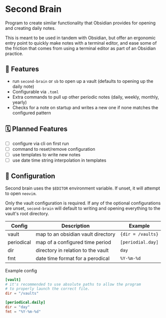 # Second Brain

Program to create similar functionality that Obsidian provides for opening and creating daily notes.

This is meant to be used in tandem with Obsidian, but offer an ergonomic entry point to quickly make notes with a terminal editor, and ease some of the friction that comes from using a terminal editor as part of an Obsidian practice.

## 🧠 Features

- run `second-brain` or `sb` to open up a vault (defaults to opening up the daily note)
- Configurable via `.toml`
- Extra commands to pull up other periodic notes (daily, weekly, monthly, yearly)
- Checks for a note on startup and writes a new one if none matches the configured pattern

## 🗓️ Planned Features

- [ ] configure via cli on first run
- [ ] command to reset/remove configuration
- [ ] use templates to write new notes
- [ ] use date time string interpolation in templates

## 📝 Configuration

Second brain uses the `$EDITOR` environment variable. If unset, it will attempt to open `neovim`.

Only the vault configuration is required. If any of the optional configurations are unset, `second-brain` will default to writing and opening everything to the vault's root directory.

| Config     | Description                        | Example           |
| ---------- | ---------------------------------- | ----------------- |
| vault      | map to an obsidian vault directory | `{dir = /vaults}` |
| periodical | map of a configured time period    | `[periodial.day]` |
| dir        | directory in relation to the vault | `day`             |
| fmt        | date time format for a perodical   | `%Y-%m-%d`        |

Example config

```toml
[vault]
# it's recommended to use absolute paths to allow the program
# to properly launch the correct file.
dir = "/vaults"

[periodical.daily]
dir = "day"
fmt = "%Y-%m-%d"
```

